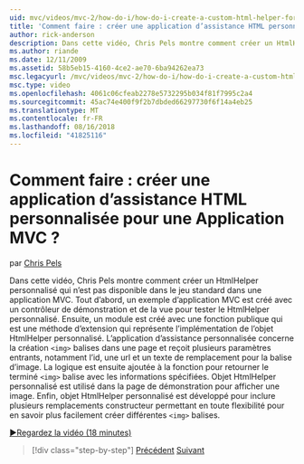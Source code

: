 ```yaml
---
uid: mvc/videos/mvc-2/how-do-i/how-do-i-create-a-custom-html-helper-for-an-mvc-application
title: 'Comment faire : créer une application d’assistance HTML personnalisée pour une Application MVC ? | Microsoft Docs'
author: rick-anderson
description: Dans cette vidéo, Chris Pels montre comment créer un HtmlHelper personnalisé qui n’est pas disponible dans le jeu standard dans une application MVC. Tout d’abord, une application MVC d’exemple...
ms.author: riande
ms.date: 12/11/2009
ms.assetid: 58b5eb15-4160-4ce2-ae70-6ba94262ea73
msc.legacyurl: /mvc/videos/mvc-2/how-do-i/how-do-i-create-a-custom-html-helper-for-an-mvc-application
msc.type: video
ms.openlocfilehash: 4061c06cfeab2278e5732295b034f81f7995c2a4
ms.sourcegitcommit: 45ac74e400f9f2b7dbded66297730f6f14a4eb25
ms.translationtype: MT
ms.contentlocale: fr-FR
ms.lasthandoff: 08/16/2018
ms.locfileid: "41825116"
---
```

<a name="how-do-i-create-a-custom-html-helper-for-an-mvc-application"></a>Comment faire : créer une application d’assistance HTML personnalisée pour une Application MVC ?
====================
par [Chris Pels](https://twitter.com/chrispels)

Dans cette vidéo, Chris Pels montre comment créer un HtmlHelper personnalisé qui n’est pas disponible dans le jeu standard dans une application MVC. Tout d’abord, un exemple d’application MVC est créé avec un contrôleur de démonstration et de la vue pour tester le HtmlHelper personnalisé. Ensuite, un module est créé avec une fonction publique qui est une méthode d’extension qui représente l’implémentation de l’objet HtmlHelper personnalisé. L’application d’assistance personnalisée concerne la création `<img>` balises dans une page et reçoit plusieurs paramètres entrants, notamment l’id, une url et un texte de remplacement pour la balise d’image. La logique est ensuite ajoutée à la fonction pour retourner le terminé `<img>` balise avec les informations spécifiées. Objet HtmlHelper personnalisé est utilisé dans la page de démonstration pour afficher une image. Enfin, objet HtmlHelper personnalisé est développé pour inclure plusieurs remplacements constructeur permettant en toute flexibilité pour en savoir plus facilement créer différentes `<img>` balises.

[&#9654;Regardez la vidéo (18 minutes)](https://channel9.msdn.com/Blogs/ASP-NET-Site-Videos/how-do-i-create-a-custom-html-helper-for-an-mvc-application)

> [!div class="step-by-step"]
> [Précédent](how-do-i-implement-view-models-to-manage-data-for-aspnet-mvc-views.md)
> [Suivant](how-do-i-work-with-model-binders-in-an-mvc-application.md)
